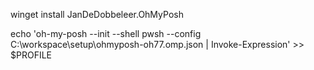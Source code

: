 winget install JanDeDobbeleer.OhMyPosh

echo 'oh-my-posh --init --shell pwsh --config C:\workspace\setup\ohmyposh-oh77.omp.json | Invoke-Expression' >> $PROFILE